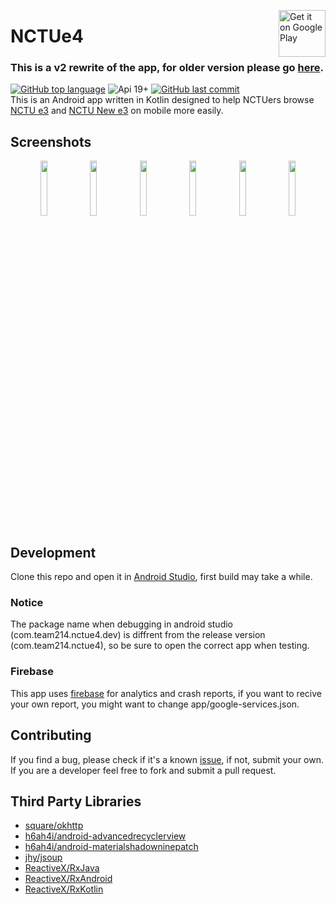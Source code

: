 <a href='https://play.google.com/store/apps/details?id=com.team214.nctue4&pcampaignid=MKT-Other-global-all-co-prtnr-py-PartBadge-Mar2515-1'><img alt='Get it on Google Play' src='https://play.google.com/intl/en_us/badges/images/generic/en_badge_web_generic.png' height="75px" align="right"/></a>
# NCTUe4
### This is a v2 rewrite of the app, for older version please go [here](https://github.com/Summon528/NCTUe4-Deprecated).
[![GitHub top language](https://img.shields.io/github/languages/top/summon528/nctue4.svg)](https://github.com/Summon528/NCTUe4)
![Api 19+](https://img.shields.io/badge/api-19%2b-blue.svg)
[![GitHub last commit](https://img.shields.io/github/last-commit/summon528/nctue4.svg)](https://github.com/Summon528/NCTUe4)  
This is an Android app written in Kotlin designed to help NCTUers browse [NCTU e3](https://dcpc.nctu.edu.tw/index.aspx) and [NCTU New e3](https://e3new.nctu.edu.tw/login/index.php) on mobile more easily.

## Screenshots
<p align="center">
<img src="https://lh3.googleusercontent.com/x96FDqdZaFG9_MNHLXXA-87rs2pmRBEpvlinsVsZm2hVNxJVgzMwqaW9l2SFjPRVsaI9=w10000-h10000" width="15%">
<img src="https://lh3.googleusercontent.com/QrAxeVF1sshWyYWws_6bQDm9hKVAYAwaEfM-3Ta92nJiSBNnZ9PMSIxICCY4rl4VOBVa=w10000-h10000" width="15%">
<img src="https://lh3.googleusercontent.com/hUVylp39aqISFK5mtT9QMpzxRhhktM6UtX2oyOLMn9SdY--xqbTb7xYgGDd9ktyET7s=w10000-h10000" width="15%">
<img src="https://lh3.googleusercontent.com/hkxd4QbeYtqG1ObF_x-MGfLSTQzoqgDUHPwN3XBJAVWTtnOzXtlY7sTknzEdqcCRKmo=w10000-h10000" width="15%">
<img src="https://lh3.googleusercontent.com/o9oYE_LCanEB0XlE4YOpvHqa6Hy7TjqELut4G0Orsl0wuXTIrgzxPrA8fpEPeiofdmI=w10000-h10000" width="15%">
<img src="https://lh3.googleusercontent.com/UGxTl_WkHBVXfNWHTmi0rMmEroXa4ZcYHRcBRGps4z0uGeNHzG165Ud3d11ZuHDb7v0=w10000-h10000" width="15%">
</p>

## Development
Clone this repo and open it in [Android Studio](https://developer.android.com/studio/index.html), first build may take a while.

### Notice
The package name when debugging in android studio (com.team214.nctue4.dev) is diffrent from the release version (com.team214.nctue4), so be sure to open the correct app when testing.

### Firebase
This app uses [firebase](http://firebase.google.com) for analytics and crash reports, if you want to recive your own report, you might want to change app/google-services.json.

## Contributing
If you find a bug, please check if it's a known [issue](https://github.com/Summon528/NCTUe4/issues), if not, submit your own.
If you are a developer feel free to fork and submit a pull request.

## Third Party Libraries
* [square/okhttp](https://github.com/square/okhttp)
* [h6ah4i/android-advancedrecyclerview](https://github.com/h6ah4i/android-advancedrecyclerview)
* [h6ah4i/android-materialshadowninepatch](https://github.com/h6ah4i/android-materialshadowninepatch)
* [jhy/jsoup](https://github.com/jhy/jsoup)
* [ReactiveX/RxJava](https://github.com/ReactiveX/RxJava)
* [ReactiveX/RxAndroid](https://github.com/ReactiveX/RxAndroid)
* [ReactiveX/RxKotlin](https://github.com/ReactiveX/RxKotlin)
